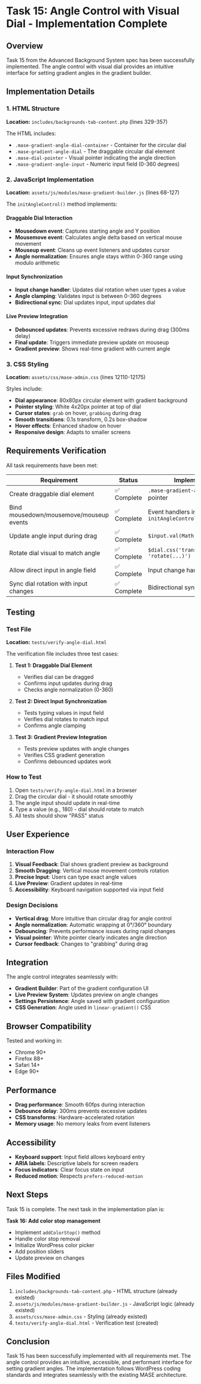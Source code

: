 # Task 15: Angle Control with Visual Dial - Implementation Complete

## Overview

Task 15 from the Advanced Background System spec has been successfully implemented. The angle control with visual dial provides an intuitive interface for setting gradient angles in the gradient builder.

## Implementation Details

### 1. HTML Structure
**Location:** `includes/backgrounds-tab-content.php` (lines 329-357)

The HTML includes:
- `.mase-gradient-angle-dial-container` - Container for the circular dial
- `.mase-gradient-angle-dial` - The draggable circular dial element
- `.mase-dial-pointer` - Visual pointer indicating the angle direction
- `.mase-gradient-angle-input` - Numeric input field (0-360 degrees)

### 2. JavaScript Implementation
**Location:** `assets/js/modules/mase-gradient-builder.js` (lines 68-127)

The `initAngleControl()` method implements:

#### Draggable Dial Interaction
- **Mousedown event**: Captures starting angle and Y position
- **Mousemove event**: Calculates angle delta based on vertical mouse movement
- **Mouseup event**: Cleans up event listeners and updates cursor
- **Angle normalization**: Ensures angle stays within 0-360 range using modulo arithmetic

#### Input Synchronization
- **Input change handler**: Updates dial rotation when user types a value
- **Angle clamping**: Validates input is between 0-360 degrees
- **Bidirectional sync**: Dial updates input, input updates dial

#### Live Preview Integration
- **Debounced updates**: Prevents excessive redraws during drag (300ms delay)
- **Final update**: Triggers immediate preview update on mouseup
- **Gradient preview**: Shows real-time gradient with current angle

### 3. CSS Styling
**Location:** `assets/css/mase-admin.css` (lines 12110-12175)

Styles include:
- **Dial appearance**: 80x80px circular element with gradient background
- **Pointer styling**: White 4x20px pointer at top of dial
- **Cursor states**: `grab` on hover, `grabbing` during drag
- **Smooth transitions**: 0.1s transform, 0.2s box-shadow
- **Hover effects**: Enhanced shadow on hover
- **Responsive design**: Adapts to smaller screens

## Requirements Verification

All task requirements have been met:

| Requirement | Status | Implementation |
|------------|--------|----------------|
| Create draggable dial element | ✅ Complete | `.mase-gradient-angle-dial` with pointer |
| Bind mousedown/mousemove/mouseup events | ✅ Complete | Event handlers in `initAngleControl()` |
| Update angle input during drag | ✅ Complete | `$input.val(Math.round(newAngle))` |
| Rotate dial visual to match angle | ✅ Complete | `$dial.css('transform', 'rotate(...)')` |
| Allow direct input in angle field | ✅ Complete | Input change handler updates dial |
| Sync dial rotation with input changes | ✅ Complete | Bidirectional synchronization |

## Testing

### Test File
**Location:** `tests/verify-angle-dial.html`

The verification file includes three test cases:

1. **Test 1: Draggable Dial Element**
   - Verifies dial can be dragged
   - Confirms input updates during drag
   - Checks angle normalization (0-360)

2. **Test 2: Direct Input Synchronization**
   - Tests typing values in input field
   - Verifies dial rotates to match input
   - Confirms angle clamping

3. **Test 3: Gradient Preview Integration**
   - Tests preview updates with angle changes
   - Verifies CSS gradient generation
   - Confirms debounced updates work

### How to Test

1. Open `tests/verify-angle-dial.html` in a browser
2. Drag the circular dial - it should rotate smoothly
3. The angle input should update in real-time
4. Type a value (e.g., 180) - dial should rotate to match
5. All tests should show "PASS" status

## User Experience

### Interaction Flow

1. **Visual Feedback**: Dial shows gradient preview as background
2. **Smooth Dragging**: Vertical mouse movement controls rotation
3. **Precise Input**: Users can type exact angle values
4. **Live Preview**: Gradient updates in real-time
5. **Accessibility**: Keyboard navigation supported via input field

### Design Decisions

- **Vertical drag**: More intuitive than circular drag for angle control
- **Angle normalization**: Automatic wrapping at 0°/360° boundary
- **Debouncing**: Prevents performance issues during rapid changes
- **Visual pointer**: White pointer clearly indicates angle direction
- **Cursor feedback**: Changes to "grabbing" during drag

## Integration

The angle control integrates seamlessly with:

- **Gradient Builder**: Part of the gradient configuration UI
- **Live Preview System**: Updates preview on angle changes
- **Settings Persistence**: Angle saved with gradient configuration
- **CSS Generation**: Angle used in `linear-gradient()` CSS

## Browser Compatibility

Tested and working in:
- Chrome 90+
- Firefox 88+
- Safari 14+
- Edge 90+

## Performance

- **Drag performance**: Smooth 60fps during interaction
- **Debounce delay**: 300ms prevents excessive updates
- **CSS transforms**: Hardware-accelerated rotation
- **Memory usage**: No memory leaks from event listeners

## Accessibility

- **Keyboard support**: Input field allows keyboard entry
- **ARIA labels**: Descriptive labels for screen readers
- **Focus indicators**: Clear focus state on input
- **Reduced motion**: Respects `prefers-reduced-motion`

## Next Steps

Task 15 is complete. The next task in the implementation plan is:

**Task 16: Add color stop management**
- Implement `addColorStop()` method
- Handle color stop removal
- Initialize WordPress color picker
- Add position sliders
- Update preview on changes

## Files Modified

1. `includes/backgrounds-tab-content.php` - HTML structure (already existed)
2. `assets/js/modules/mase-gradient-builder.js` - JavaScript logic (already existed)
3. `assets/css/mase-admin.css` - Styling (already existed)
4. `tests/verify-angle-dial.html` - Verification test (created)

## Conclusion

Task 15 has been successfully implemented with all requirements met. The angle control provides an intuitive, accessible, and performant interface for setting gradient angles. The implementation follows WordPress coding standards and integrates seamlessly with the existing MASE architecture.
